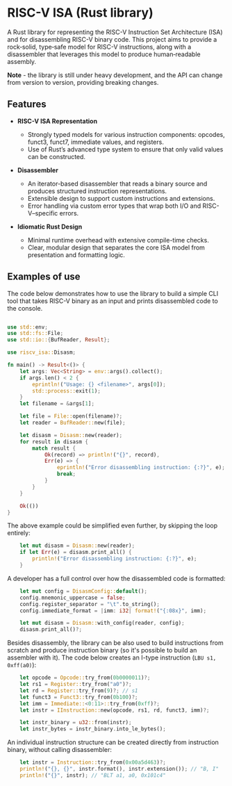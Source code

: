 # RISC-V ISA (Rust library)

A Rust library for representing the RISC-V Instruction Set Architecture (ISA) and for disassembling RISC-V binary code. This project aims to provide a rock‑solid, type‑safe model for RISC-V instructions, along with a disassembler that leverages this model to produce human‑readable assembly.

**Note** - the library is still under heavy development, and the API can change from version to version, providing breaking changes. 

## Features

- **RISC-V ISA Representation**
  - Strongly typed models for various instruction components: opcodes, funct3, funct7, immediate values, and registers.
  - Use of Rust’s advanced type system to ensure that only valid values can be constructed.

- **Disassembler**
  - An iterator-based disassembler that reads a binary source and produces structured instruction representations.
  - Extensible design to support custom instructions and extensions.
  - Error handling via custom error types that wrap both I/O and RISC-V–specific errors.

- **Idiomatic Rust Design**
  - Minimal runtime overhead with extensive compile-time checks.
  - Clear, modular design that separates the core ISA model from presentation and formatting logic.

## Examples of use

The code below demonstrates how to use the library to build a simple CLI tool
that takes RISC-V binary as an input and prints disassembled code to the console.


```Rust

use std::env;
use std::fs::File;
use std::io::{BufReader, Result};

use riscv_isa::Disasm;

fn main() -> Result<()> {
    let args: Vec<String> = env::args().collect();
    if args.len() < 2 {
        eprintln!("Usage: {} <filename>", args[0]);
        std::process::exit(1);
    }
    let filename = &args[1];

    let file = File::open(filename)?;
    let reader = BufReader::new(file);

    let disasm = Disasm::new(reader);
    for result in disasm {
        match result {
            Ok(record) => println!("{}", record),
            Err(e) => {
                eprintln!("Error disassembling instruction: {:?}", e);
                break;
            }
        }
    }

    Ok(())
}
```

The above example could be simplified even further, by skipping the loop entirely:

``` Rust
    let mut disasm = Disasm::new(reader);
    if let Err(e) = disasm.print_all() {
        println!("Error disassembling instruction: {:?}", e);
    }
```

A developer has a full control over how the disassembled code is formatted:

```Rust
    let mut config = DisasmConfig::default();
    config.mnemonic_uppercase = false;
    config.register_separator = "\t".to_string();
    config.immediate_format = |imm: i32| format!("{:08x}", imm);

    let mut disasm = Disasm::with_config(reader, config);
    disasm.print_all()?;

```

Besides disassembly, the library can be also used to build instructions from scratch
and produce instruction binary (so it's possible to build an assembler with it).
The code below creates an I-type instruction (`LBU s1, 0xff(a0)`):

```Rust
    let opcode = Opcode::try_from(0b0000011)?;
    let rs1 = Register::try_from("a0")?;
    let rd = Register::try_from(9)?; // s1
    let funct3 = Funct3::try_from(0b100)?;
    let imm = Immediate::<0:11>::try_from(0xff)?;
    let instr = IInstruction::new(opcode, rs1, rd, funct3, imm)?;

    let instr_binary = u32::from(instr);
    let instr_bytes = instr_binary.into_le_bytes();

```

An individual instruction structure can be created directly from instruction binary,
without calling disassembler:

```Rust
    let instr = Instruction::try_from(0x00a5d463)?;
    println!("{}, {}", instr.format(), instr.extension()); // "B, I"
    println!("{}", instr); // "BLT a1, a0, 0x101c4"
```
